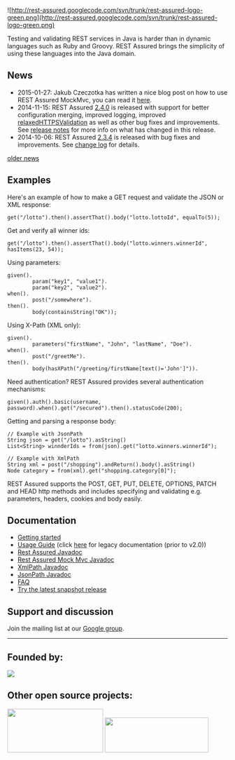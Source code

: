 ![http://rest-assured.googlecode.com/svn/trunk/rest-assured-logo-green.png](http://rest-assured.googlecode.com/svn/trunk/rest-assured-logo-green.png)

Testing and validating REST services in Java is harder than in dynamic languages such as Ruby and Groovy. REST Assured brings the simplicity of using these languages into the Java domain.

## News ##
  * 2015-01-27: Jakub Czeczotka has written a nice blog post on how to use REST Assured MockMvc, you can read it [here](http://blog.czeczotka.com/2015/01/20/spring-mvc-integration-test-with-rest-assured-and-mockmvc/).
  * 2014-11-15: REST Assured [2.4.0](http://dl.bintray.com/johanhaleby/generic/rest-assured-2.4.0-dist.zip) is released with support for better configuration merging, improved logging, improved [relaxedHTTPSValidation](Usage#SSL.md) as well as other bug fixes and improvements. See [release notes](ReleaseNotes24.md) for more info on what has changed in this release.
  * 2014-10-06: REST Assured [2.3.4](http://dl.bintray.com/johanhaleby/generic/rest-assured-2.3.4-dist.zip) is released with bug fixes and improvements. See [change log](https://raw.githubusercontent.com/jayway/rest-assured/master/changelog.txt) for details.

[older news](OldNews.md)


## Examples ##
Here's an example of how to make a GET request and validate the JSON or XML response:
```
get("/lotto").then().assertThat().body("lotto.lottoId", equalTo(5));
```

Get and verify all winner ids:
```
get("/lotto").then().assertThat().body("lotto.winners.winnerId", hasItems(23, 54));
```

Using parameters:
```
given().
        param("key1", "value1").
        param("key2", "value2").
when().
        post("/somewhere").
then().
        body(containsString("OK"));
```

Using X-Path (XML only):
```
given().
        parameters("firstName", "John", "lastName", "Doe").
when().
        post("/greetMe").
then().
        body(hasXPath("/greeting/firstName[text()='John']")).
```

Need authentication? REST Assured provides several authentication mechanisms:
```
given().auth().basic(username, password).when().get("/secured").then().statusCode(200);
```

Getting and parsing a response body:
```
// Example with JsonPath
String json = get("/lotto").asString()
List<String> winnderIds = from(json).get("lotto.winners.winnerId");

// Example with XmlPath
String xml = post("/shopping").andReturn().body().asString()
Node category = from(xml).get("shopping.category[0]");
```


REST Assured supports the POST, GET, PUT, DELETE, OPTIONS, PATCH and HEAD http methods and includes specifying and validating e.g. parameters, headers, cookies and body easily.


## Documentation ##
  * [Getting started](GettingStarted.md)
  * [Usage Guide](Usage.md) (click [here](Usage_Legacy.md) for legacy documentation (prior to v2.0))
  * [Rest Assured Javadoc](http://rest-assured.googlecode.com/svn/tags/2.4.0/apidocs/com/jayway/restassured/RestAssured.html)
  * [Rest Assured Mock Mvc Javadoc](http://rest-assured.googlecode.com/svn/tags/2.4.0/apidocs/com/jayway/restassured/module/mockmvc/RestAssuredMockMvc.html)
  * [XmlPath Javadoc](http://rest-assured.googlecode.com/svn/tags/2.4.0/apidocs/com/jayway/restassured/path/xml/XmlPath.html)
  * [JsonPath Javadoc](http://rest-assured.googlecode.com/svn/tags/2.4.0/apidocs/com/jayway/restassured/path/json/JsonPath.html)
  * [FAQ](FAQ.md)
  * [Try the latest snapshot release](snapshot.md)

## Support and discussion ##
Join the mailing list at our [Google group](http://groups.google.com/group/rest-assured).
<br>

<hr />
<h2>Founded by:</h2>
<a href='http://www.jayway.com'><img src='http://www.arctiquator.com/oppenkallkod/assets/images/jayway_logo.png' /></a>

<h2>Other open source projects:</h2>
<a href='http://www.powermock.org'>
<img src='http://powermock.googlecode.com/svn/trunk/src/site/resources/images/logos/powermock.png' width='219' height='100' /></a>
<a href='http://code.google.com/p/awaitility'>
<img src='http://github.com/jayway/awaitility/raw/master/resources/Awaitility_logo_red_small.png' width='237' height='80' />
</a>